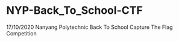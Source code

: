 # NYP-Back_To_School-CTF
17/10/2020 Nanyang Polytechnic Back To School Capture The Flag Competition
